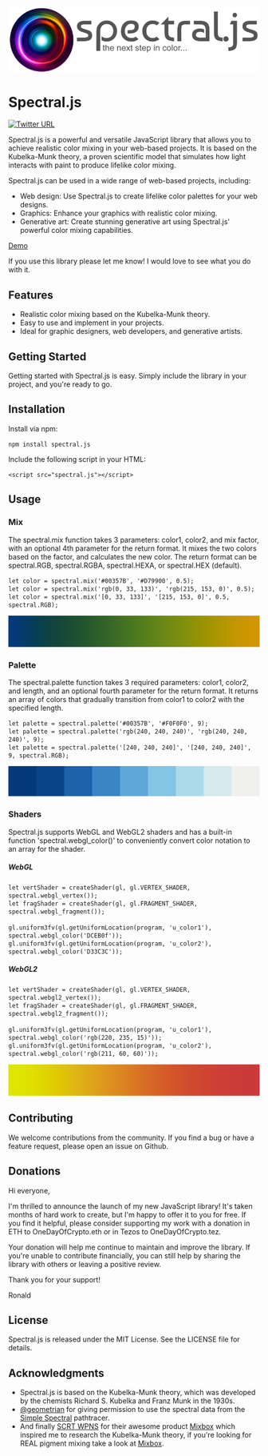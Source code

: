 
![logo](/images/logo.png)
# Spectral.js
[![Twitter URL](https://img.shields.io/twitter/url/https/twitter.com/onedayofcrypto.svg?style=social&label=Follow%20%40onedayofcrypto)](https://twitter.com/bukotsunikki)

Spectral.js is a powerful and versatile JavaScript library that allows you to achieve realistic color mixing in your web-based projects. It is based on the Kubelka-Munk theory, a proven scientific model that simulates how light interacts with paint to produce lifelike color mixing.

Spectral.js can be used in a wide range of web-based projects, including:

- Web design: Use Spectral.js to create lifelike color palettes for your web designs.
- Graphics: Enhance your graphics with realistic color mixing.
- Generative art: Create stunning generative art using Spectral.js' powerful color mixing capabilities.

[Demo](https://onedayofcrypto.art/)

If you use this library please let me know! I would love to see what you do with it.

## Features
- Realistic color mixing based on the Kubelka-Munk theory.
- Easy to use and implement in your projects.
- Ideal for graphic designers, web developers, and generative artists.

## Getting Started
Getting started with Spectral.js is easy. Simply include the library in your project, and you're ready to go.

## Installation
Install via npm:

	npm install spectral.js
Include the following script in your HTML:

	<script src="spectral.js"></script>

## Usage

### Mix
The spectral.mix function takes 3 parameters: color1, color2, and mix factor, with an optional 4th parameter for the return format. It mixes the two colors based on the factor, and calculates the new color.
The return format can be spectral.RGB, spectral.RGBA, spectral.HEXA, or spectral.HEX (default).

	let color = spectral.mix('#00357B', '#D79900', 0.5);
	let color = spectral.mix('rgb(0, 33, 133)', 'rgb(215, 153, 0)', 0.5);
	let color = spectral.mix('[0, 33, 133]', '[215, 153, 0]', 0.5, spectral.RGB);

![image1](/images/image1.png)

### Palette
The spectral.palette function takes 3 required parameters: color1, color2, and length, and an optional fourth parameter for the return format. It returns an array of colors that gradually transition from color1 to color2 with the specified length.

	let palette = spectral.palette('#00357B', '#F0F0F0', 9);
	let palette = spectral.palette('rgb(240, 240, 240)', 'rgb(240, 240, 240)', 9);
	let palette = spectral.palette('[240, 240, 240]', '[240, 240, 240]', 9, spectral.RGB);

![image2](/images/image2.png)

### Shaders
Spectral.js supports WebGL and WebGL2 shaders and has a built-in function 'spectral.webgl_color()' to conveniently convert color notation to an array for the shader. 
##### WebGL
	let vertShader = createShader(gl, gl.VERTEX_SHADER, spectral.webgl_vertex());
	let fragShader = createShader(gl, gl.FRAGMENT_SHADER, spectral.webgl_fragment());
	
	gl.uniform3fv(gl.getUniformLocation(program, 'u_color1'), spectral.webgl_color('DCEB0f'));
	gl.uniform3fv(gl.getUniformLocation(program, 'u_color2'), spectral.webgl_color('D33C3C'));
	

##### WebGL2
	let vertShader = createShader(gl, gl.VERTEX_SHADER, spectral.webgl2_vertex());
	let fragShader = createShader(gl, gl.FRAGMENT_SHADER, spectral.webgl2_fragment());
	
	gl.uniform3fv(gl.getUniformLocation(program, 'u_color1'), spectral.webgl_color('rgb(220, 235, 15)'));
	gl.uniform3fv(gl.getUniformLocation(program, 'u_color2'), spectral.webgl_color('rgb(211, 60, 60)'));

![image3](/images/image3.png)

## Contributing
We welcome contributions from the community. If you find a bug or have a feature request, please open an issue on Github.

## Donations
Hi everyone,

I'm thrilled to announce the launch of my new JavaScript library! It's taken months of hard work to create, but I'm happy to offer it to you for free. If you find it helpful, please consider supporting my work with a donation in ETH to OneDayOfCrypto.eth or in Tezos to OneDayOfCrypto.tez.

Your donation will help me continue to maintain and improve the library. If you're unable to contribute financially, you can still help by sharing the library with others or leaving a positive review.

Thank you for your support!

Ronald

## License
Spectral.js is released under the MIT License. See the LICENSE file for details.

## Acknowledgments
- Spectral.js is based on the Kubelka-Munk theory, which was developed by the chemists Richard S. Kubelka and Franz Munk in the 1930s.
- [@geometrian](https://twitter.com/geometrian) for giving permission to use the spectral data from the [Simple Spectral](https://github.com/geometrian/simple-spectral) pathtracer.
- And finally [SCRT WPNS](https://scrtwpns.com/) for their awesome product [Mixbox](https://scrtwpns.com/mixbox/) which inspired me to research the Kubelka-Munk theory, if you're looking for REAL pigment mixing take a look at [Mixbox](https://scrtwpns.com/mixbox/).
